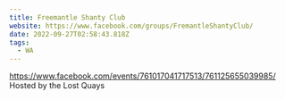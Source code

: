 ```yaml
---
title: Freemantle Shanty Club
website: https://www.facebook.com/groups/FremantleShantyClub/
date: 2022-09-27T02:58:43.818Z
tags:
  - WA
---
```

https://www.facebook.com/events/761017041717513/761125655039985/
Hosted by the Lost Quays